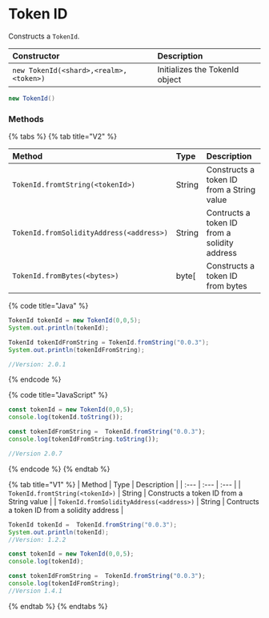 # Token ID

Constructs a `TokenId`.

| Constructor | Description |
| :--- | :--- |
| `new TokenId(<shard>,<realm>,<token>)` | Initializes the TokenId object |

```java
new TokenId()
```

### Methods

{% tabs %}
{% tab title="V2" %}


| Method | Type | Description |
| :--- | :--- | :--- |
| `TokenId.fromtString(<tokenId>)` | String | Constructs a token ID from a String value |
| `TokenId.fromSolidityAddress(<address>)` | String | Contructs a token ID from a solidity address |
| `TokenId.fromBytes(<bytes>)` | byte\[ | Constructs a token ID from bytes  |

{% code title="Java" %}
```java
TokenId tokenId = new TokenId(0,0,5);
System.out.println(tokenId);

TokenId tokenIdFromString = TokenId.fromString("0.0.3");
System.out.println(tokenIdFromString);

//Version: 2.0.1
```
{% endcode %}

{% code title="JavaScript" %}
```javascript
const tokenId = new TokenId(0,0,5);
console.log(tokenId.toString());

const tokenIdFromString =  TokenId.fromString("0.0.3");
console.log(tokenIdFromString.toString());

//Version 2.0.7
```
{% endcode %}
{% endtab %}

{% tab title="V1" %}
| Method | Type | Description |
| :--- | :--- | :--- |
| `TokenId.fromtString(<tokenId>)` | String | Constructs a token ID from a String value |
| `TokenId.fromSolidityAddress(<address>)` | String | Contructs a token ID from a solidity address |

```java
TokenId tokenId =  TokenId.fromString("0.0.3");
System.out.println(tokenId);
//Version: 1.2.2
```

```javascript
const tokenId = new TokenId(0,0,5);
console.log(tokenId);

const tokenIdFromString =  TokenId.fromString("0.0.3");
console.log(tokenIdFromString);
//Version 1.4.1
```
{% endtab %}
{% endtabs %}





